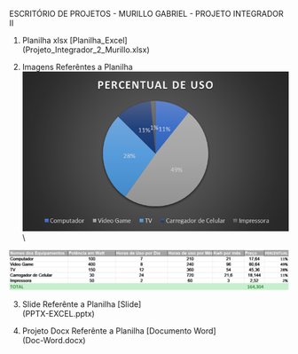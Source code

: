 ESCRITÓRIO DE PROJETOS - MURILLO GABRIEL - PROJETO INTEGRADOR II

1. Planilha xlsx
[Planilha_Excel]\
(Projeto_Integrador_2_Murillo.xlsx)

2. Imagens Referêntes a Planilha\
<img src="gráfico.png" alt="Gráfico">\
<img src="Tabela1.png" alt="Tabela">

3. Slide Referênte a Planilha
[Slide]\
(PPTX-EXCEL.pptx)

4. Projeto Docx Referênte a Planilha 
[Documento Word]\
(Doc-Word.docx)
